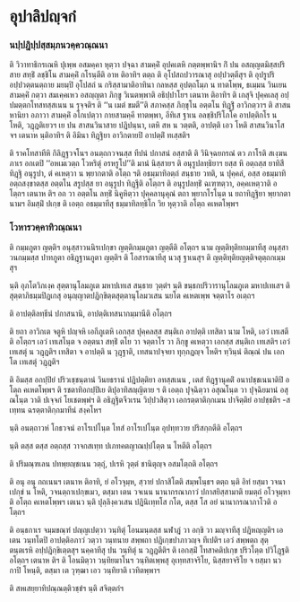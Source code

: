 <h1>อุปาลิปญฺจกํ</h1>
<h3>นปฺปฎิปฺปสฺสมฺภนวคฺควณฺณนา</h3>
<p>    ติ วิวาทาธิกรเณหิ ปุเพฺพ อสมคฺคา หุตฺวา ปจฺฉา สามคฺคิํ อุปคเตหิ กตฺตพฺพานิฯ กิํ ปน อสญฺญตมิสฺสปริสาย สทฺธิํ ลชฺชิโน สามคฺคิํ กโรนฺตีติ อาห ติอาทิฯ ตตฺถ ติ อุโปสถปวารณาสุ อปฺปวตฺตีสุฯ ติ อุปรูปริ อปฺปวตฺตนตฺถาย มยมฺปิ อุโปสถํ น กริสฺสามาติอาทินา กลหสฺส อุปตฺถโมฺภ น ทาตโพฺพ, ธเมฺมน วินเยน สามคฺคิํ กตฺวา สมเคฺคเหว อสญฺญตา ภิกฺขู วิเนตพฺพาติ อธิปฺปาโยฯ เตนาห ติอาทิฯ ติ เกสุจิ ปุคฺคเลสุ อปฺปมตฺตกโทสทสฺสเนน น รุจฺจติฯ ติ ‘‘น เมตํ ขมตี’’ติ สภาคสฺส ภิกฺขุโน อตฺตโน ทิฎฺฐิํ อาวิกตฺวาฯ ติ สาสนหานิยา อภาวา สามคฺคิํ อโกเปตฺวา กายสามคฺคี ทาตพฺพา, อีทิเส ฐาเน อลชฺชิปริโภโค อาปตฺติกโร น โหติ, วฎฺฎติเยวฯ เย ปน สาสนวินาสาย ปฎิปนฺนา, เตหิ สห น วตฺตติ, อาปตฺติ เอว โหติ สาสนวินาโส จฯ เตนาห นฺติอาทิฯ ติ อิมินา ทิฎฺฐิยา อาวิกตายปิ อาปตฺติํ ทเสฺสติฯ</p>


<p> ติ ราคโทสาทีหิ กิลิฎฺฐวจโนฯ อนตฺถกวจนสฺส ทีปนํ ปกาสนํ อสฺสาติ ติ วินิจฺฉยกรณํ ตว ภาโรติ สเงฺฆน ภาเร อกเตปิ ‘‘อหเมเวตฺถ โวหริตุํ อรหรูโป’’ติ มานํ นิสฺสายฯ ติ อนุรูปลทฺธิยาฯ ยสฺส หิ อตฺถสฺส ยาทิสี ทิฎฺฐิ อนุรูปา, ตํ คเหตฺวา น พฺยากตาติ อโตฺถ ฯติ อธมฺมาทิอตฺถํ สนฺธาย วทติ, น ปุคฺคลํ, อสฺส อธมฺมาทิอตฺถสงฺขาตสฺส อตฺตโน สรูปสฺส ยา อนุรูปา ทิฎฺฐีติ  อโตฺถฯ ติ อนุรูปลทฺธิํ ฉเฑฺฑตฺวา, อคฺคเหตฺวาติ อโตฺถฯ เตนาห ติฯ อถ วา อตฺตโน ลทฺธิํ นิคูหิตฺวา ปุคฺคลานุคุณํ ตถา พฺยากโรโนฺต น ยถาทิฎฺฐิยา พฺยากตา นามฯ อิมสฺมิํ ปเกฺข ติ เอตฺถ อธมฺมาทีสุ ธมฺมาทิลทฺธิโก วิย หุตฺวาติ อโตฺถ คเหตโพฺพฯ</p>

</p>


<h3>โวหารวคฺคาทิวณฺณนา</h3>
<p> ติ กมฺมภูตา ญตฺติฯ อนุสฺสาวนนิรเปกฺขา ญตฺติกมฺมภูตา ญตฺตีติ อโตฺถฯ  นาม ญตฺติทุติยกมฺมาทีสุ อนุสฺสาวนกมฺมสฺส ปาทภูตา อธิฎฺฐานภูตา ญตฺติฯ ติ โอสารณาทีสุ นวสุ ฐาเนสุฯ ติ ญตฺติทุติยญตฺติจตุตฺถกเมฺมสุฯ</p>


<p>นฺติ อุภโตวิภเงฺค สุตฺตานุโลมภูเต มหาปเทเส สนฺธาย วุตฺตํฯ นฺติ ขนฺธกปริวารานุโลมภูเต มหาปเทเสฯ ติ สุตฺตาภิธมฺมปิฎเกสุ อนุญฺญาตปฎิกฺขิตฺตสุตฺตานุโลมวเสน นยโต คเหตเพฺพ จตฺตาโร อเตฺถฯ</p>


<p> ติ อาปตฺติลทฺธีนํ ปกาสนานิ, อาปตฺติเทสนากมฺมานีติ อโตฺถฯ</p>


<p>ติ ยถา อาวิกเต จตูหิ ปญฺจหิ เอกีภูเตหิ เอกสฺส ปุคฺคลสฺส สนฺติเก อาปตฺติ เทสิตา นาม โหติ, เอวํ เทเสตีติ อโตฺถฯ เอวํ เทเสโนฺต จ อตฺตนา สทฺธิํ ตโย วา จตฺตาโร วา ภิกฺขู คเหตฺวา เอกสฺส สนฺติเก เทเสติฯ เอวํ เทเสตุํ น วฎฺฎติฯ เทสิตา จ อาปตฺติ น วุฎฺฐาติ, เทสนาปจฺจยา ทุกฺกฎญฺจ โหติฯ ทฺวินฺนํ ติณฺณํ ปน เอกโต เทเสตุํ วฎฺฎติฯ</p>


<p> ติ อิมสฺส อกปฺปิยํ ปริวเชฺชนฺตานํ วินยธรานํ ปฎิปตฺติยา อทสฺสเนน , เตสํ ทิฎฺฐานุคติํ อนาปชฺชเนนาติปิ อโตฺถ คเหตโพฺพฯ ติ รชตาทิอกปฺปิเย ติปุอาทิสญฺญิตาย ฯ ติ เอตฺถ ปุจฺฉิตฺวา อสุณโนฺต วา ปุจฺฉิยมานํ อสุณโนฺต วาติ ปเจฺจกํ โยเชตพฺพํฯ ติ อธิฎฺฐิตจีวเรน วิปฺปวสิตฺวา เอกรตฺตาติกฺกเมน ปาจิตฺติยํ อาปชฺชติฯ -สเทฺทน ฉรตฺตาติกฺกมาทีนํ สงฺคโหฯ</p>


<p> นฺติ อนตฺถาวหํ โกธวจนํ อาโรเปโนฺต โทสํ อาโรเปโนฺต อุปทฺทวาย ปริสกฺกตีติ อโตฺถฯ</p>


<p> นฺติ ตสฺส ตสฺส อตฺถสฺส วาจกสเทฺท ปเภทคตญาณปฺปโตฺต น โหตีติ อโตฺถฯ</p>


<p> ติ ปริมณฺฑเลน ปทพฺยญฺชเนน วตฺถุํ, ปเรหิ วุตฺตํ ชานิตุญฺจ อสมโตฺถติ อโตฺถฯ</p>


<p> ติ อนุ อนุ กถเนนฯ เตนาห ติอาทิ, ยํ อโวจุมฺห, สฺวายํ ปกาสิโตติ สมฺพโนฺธฯ ตตฺถ นฺติ อิทํ ยสฺมา วจนาเปกฺขํ น โหติ, วจนตฺถาเปกฺขเมว, ตสฺมา เตน วจเนน นานากรณาภาวํ ปกาสยิสฺสามาติ ยมตฺถํ อโวจุมฺหาติ อโตฺถ คเหตโพฺพฯ เตเนว นฺติ ปุลฺลิงฺควเสน ปฎินิเทฺทโส กโต, ตสฺส โส อยํ นานากรณาภาโวติ อโตฺถฯ</p>


<p> ติ อนฺธกาเร จมฺมขณฺฑํ ปญฺญเปตฺวา วนฺทิตุํ โอนมนฺตสฺส นฬาฎํ วา อกฺขิ วา มญฺจาทีสุ ปฎิหญฺญติฯ เอเตน วนฺทโตปิ อาปตฺติอภาวํ วตฺวา วนฺทนาย สพฺพถา ปฎิเกฺขปาภาวญฺจ ทีเปติฯ เอวํ สพฺพตฺถ สุตฺตนฺตเรหิ อปฺปฎิกฺขิเตฺตสุฯ นคฺคาทีสุ ปน วนฺทิตุํ น วฎฺฎตีติฯ ติ เอกสฺมิํ โทสาคติปเกฺข ปริวโตฺต ปวิโฎฺฐติ อโตฺถฯ เตนาห ติฯ ติ โอนมิตฺวา วนฺทิยมาโนฯ วนฺทิตเพฺพสุ อุเทฺทสาจริโย, นิสฺสยาจริโย จ ยสฺมา นวกาปิ โหนฺติ, ตสฺมา เต วุฑฺฒา เอว วนฺทิยาติ เวทิตพฺพาฯ</p>


<p>   ติ สหเสยฺยาทิปณฺณตฺติวชฺชํฯ นฺติ สจิตฺตกํฯ</p>

</p>





